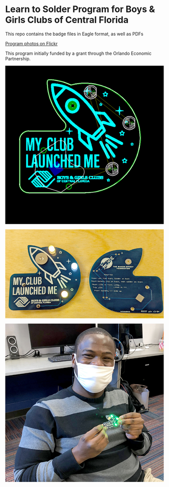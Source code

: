 # Learn to Solder Program for Boys & Girls Clubs of Central Florida

This repo contains the badge files in Eagle format, as well as PDFs

[Program photos on Flickr](https://flic.kr/s/aHsmT5kPub)

This program initially funded by a grant through the Orlando Economic Partnership.

![BGCCF Learn to Solder Badge render](/images/pin_pcb.png)


![BGCCF Learn to Solder Badge photo](/images/bgccf-lts-pin.jpg)


![BGCCF Learn to Solder Badge render](/images/bgccf-lts-training.jpg)

